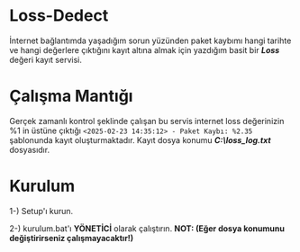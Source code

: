 # Loss-Dedect
İnternet bağlantımda yaşadığım sorun yüzünden paket kaybımı hangi tarihte ve hangi değerlere çıktığını kayıt altına almak için yazdığım basit bir ***Loss*** değeri kayıt servisi.

# Çalışma Mantığı
Gerçek zamanlı kontrol şeklinde çalışan bu servis internet loss değerinizin %1 in üstüne çıktığı ```<2025-02-23 14:35:12> - Paket Kaybı: %2.35``` şablonunda kayıt oluşturmaktadır. Kayıt dosya konumu ***C:\loss_log.txt*** dosyasıdır.

# Kurulum
1-) Setup'ı kurun.

2-) kurulum.bat'ı **YÖNETİCİ** olarak çalıştırın.
**NOT: (Eğer dosya konumunu değiştirirseniz çalışmayacaktır!)**
